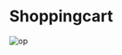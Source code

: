 # Shoppingcart

![op](https://user-images.githubusercontent.com/83118372/128399436-ecfcf8d2-58b3-489e-bb9f-a8b0cd5662cc.PNG)
